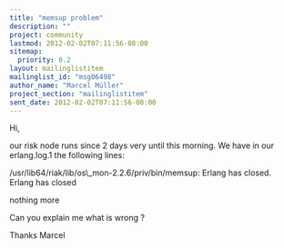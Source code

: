 ```yaml
---
title: "memsup problem"
description: ""
project: community
lastmod: 2012-02-02T07:11:56-08:00
sitemap:
  priority: 0.2
layout: mailinglistitem
mailinglist_id: "msg06498"
author_name: "Marcel Müller"
project_section: "mailinglistitem"
sent_date: 2012-02-02T07:11:56-08:00
---
```



Hi, 

our risk node runs since 2 days very until this morning. We have in our 
erlang.log.1 the following lines: 

/usr/lib64/riak/lib/os\\_mon-2.2.6/priv/bin/memsup: Erlang has closed.
Erlang has closed

nothing more 

Can you explain me what is wrong ? 

Thanks
Marcel 
